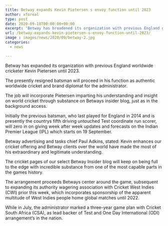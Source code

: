 ```yaml
---
title: Betway expands Kevin Pietersen s envoy function until 2023
author: xforeal 
type: post
date: 2020-09-18T00:00:00+00:00
excerpt: 'Betway has broadened its organization with previous England global cricketer Kevin Pietersen until 2023 '
url: /betway-expands-kevin-pietersen-s-envoy-function-until-2023/
image : images/news/2020/09/betway-2.jpg
categories:
  - news

---
```

Betway has expanded its organization with previous England worldwide cricketer Kevin Pietersen until 2023. 

The presently resigned batsman will proceed in his function as authentic worldwide cricket and brand diplomat for the administrator. 

The job will incorporate Pietersen imparting his understanding and insight on world cricket through substance on Betways insider blog, just as in the background access. 

Initially the previous batsman, who last played for England in 2014 and is presently the countrys fifth driving untouched Test coordinate run scorer, will zero in on giving week after week updates and forecasts on the Indian Premier League (IPL) which starts on 19 September. 

Betway advertising and tasks chief Paul Adkins, stated: Kevin enhances our cricket offering and Betway clients over the world have made the most of his extraordinary and legitimate understanding. 

The cricket pages of our select Betway Insider blog will keep on being full to the edge with incredible substance from one of the most capable parts in the games history. 

The arrangement proceeds Betways center around the game, subsequent to expanding its authority wagering association with Cricket West Indies (CWI) prior this week, which incorporates sponsorship of the apparent multitude of West Indies people home global matches until 2022. 

While in July, the administrator marked a three-year game plan with Cricket South Africa (CSA), as lead backer of Test and One Day International (ODI) arrangement&#8217;s in the nation.